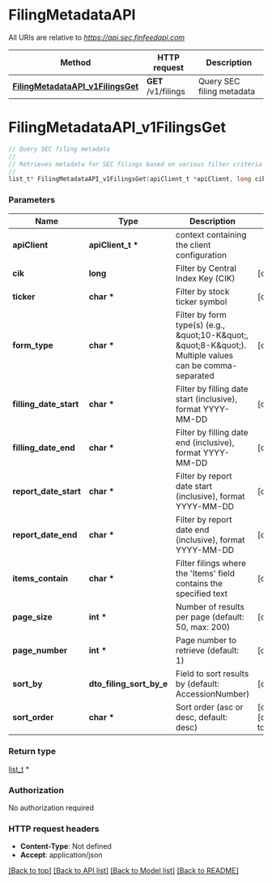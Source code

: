 # FilingMetadataAPI

All URIs are relative to *https://api.sec.finfeedapi.com*

Method | HTTP request | Description
------------- | ------------- | -------------
[**FilingMetadataAPI_v1FilingsGet**](FilingMetadataAPI.md#FilingMetadataAPI_v1FilingsGet) | **GET** /v1/filings | Query SEC filing metadata


# **FilingMetadataAPI_v1FilingsGet**
```c
// Query SEC filing metadata
//
// Retrieves metadata for SEC filings based on various filter criteria with pagination and sorting support.    ### Available Sort Fields    Field Name | Description  -----------|-------------  AccessionNumber | SEC filing accession number  FilingDate | Date when filing was submitted  AcceptanceDateTime | Date and time of filing acceptance  ReportDate | Date of the report  Size | Size of the filing document    ### Date Format  All dates must be provided in YYYY-MM-DD format    ### Form Types  Form types can be provided as comma-separated values, e.g.: \"10-K,8-K,10-Q\"    :::tip  For optimal performance, use date ranges and form types to narrow down your search  :::
//
list_t* FilingMetadataAPI_v1FilingsGet(apiClient_t *apiClient, long cik, char *ticker, char *form_type, char *filling_date_start, char *filling_date_end, char *report_date_start, char *report_date_end, char *items_contain, int *page_size, int *page_number, dto_filing_sort_by_e sort_by, char *sort_order);
```

### Parameters
Name | Type | Description  | Notes
------------- | ------------- | ------------- | -------------
**apiClient** | **apiClient_t \*** | context containing the client configuration |
**cik** | **long** | Filter by Central Index Key (CIK) | [optional] 
**ticker** | **char \*** | Filter by stock ticker symbol | [optional] 
**form_type** | **char \*** | Filter by form type(s) (e.g., \&quot;10-K\&quot;, \&quot;8-K\&quot;). Multiple values can be comma-separated | [optional] 
**filling_date_start** | **char \*** | Filter by filling date start (inclusive), format YYYY-MM-DD | [optional] 
**filling_date_end** | **char \*** | Filter by filling date end (inclusive), format YYYY-MM-DD | [optional] 
**report_date_start** | **char \*** | Filter by report date start (inclusive), format YYYY-MM-DD | [optional] 
**report_date_end** | **char \*** | Filter by report date end (inclusive), format YYYY-MM-DD | [optional] 
**items_contain** | **char \*** | Filter filings where the &#39;Items&#39; field contains the specified text | [optional] 
**page_size** | **int \*** | Number of results per page (default: 50, max: 200) | [optional] 
**page_number** | **int \*** | Page number to retrieve (default: 1) | [optional] 
**sort_by** | **dto_filing_sort_by_e** | Field to sort results by (default: AccessionNumber) | [optional] 
**sort_order** | **char \*** | Sort order (asc or desc, default: desc) | [optional] [default to &#39;desc&#39;]

### Return type

[list_t](dto_filing_metadata_dto.md) *


### Authorization

No authorization required

### HTTP request headers

 - **Content-Type**: Not defined
 - **Accept**: application/json

[[Back to top]](#) [[Back to API list]](../README.md#documentation-for-api-endpoints) [[Back to Model list]](../README.md#documentation-for-models) [[Back to README]](../README.md)

